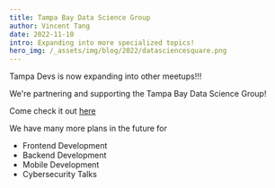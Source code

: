 ```yaml
---
title: Tampa Bay Data Science Group
author: Vincent Tang
date: 2022-11-10
intro: Expanding into more specialized topics!
hero_img: /_assets/img/blog/2022/datasciencesquare.png
---
```


Tampa Devs is now expanding into other meetups!!!

We're partnering and supporting the Tampa Bay Data Science Group!

Come check it out [here](https://www.meetup.com/data-scientists-tampa-bay/)

We have many more plans in the future for

- Frontend Development
- Backend Development
- Mobile Development
- Cybersecurity Talks